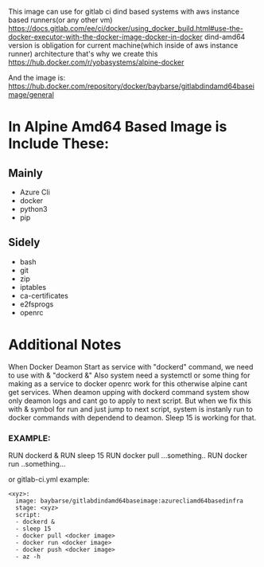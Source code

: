 This image can use for gitlab ci dind based systems with aws instance based runners(or any other vm)
https://docs.gitlab.com/ee/ci/docker/using_docker_build.html#use-the-docker-executor-with-the-docker-image-docker-in-docker
dind-amd64 version is obligation for current machine(which inside of aws instance runner) architecture that's why we create this https://hub.docker.com/r/yobasystems/alpine-docker

And the image is: https://hub.docker.com/repository/docker/baybarse/gitlabdindamd64baseimage/general

# In Alpine Amd64 Based Image is Include These:

## Mainly
- Azure Cli
- docker
- python3
- pip

## Sidely
- bash
- git
- zip
- iptables
- ca-certificates
- e2fsprogs
- openrc


# Additional Notes
When Docker Deamon Start as service with "dockerd" command, we need to use with & "dockerd &" Also system need a systemctl or some thing for making as a service to docker openrc work for this otherwise alpine cant get services.  When deamon upping with dockerd command system show only deamon logs and cant go to apply to next script. But when we fix this with & symbol for run and just jump to next script, system is instanly run to docker commands with dependend to deamon. Sleep 15 is working for that.


### EXAMPLE:
RUN dockerd &
RUN sleep 15
RUN docker pull ...something..
RUN docker run ..something...


or gitlab-ci.yml example:

```console
<xyz>:
  image: baybarse/gitlabdindamd64baseimage:azurecliamd64basedinfra
  stage: <xyz>
  script:
  - dockerd &
  - sleep 15
  - docker pull <docker image>
  - docker run <docker image>
  - docker push <docker image>
  - az -h
```
